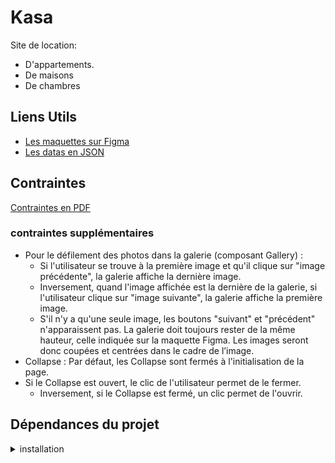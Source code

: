 # Kasa

Site de location:

- D'appartements.
- De maisons
- De chambres

## Liens Utils

- [Les maquettes sur Figma](https://www.figma.com/file/bAnXDNqRKCRRP8mY2gcb5p/UI-Design-Kasa-FR?node-id=0%3A1)
- [Les datas en JSON](https://s3-eu-west-1.amazonaws.com/course.oc-static.com/projects/Front-End+V2/P9+React+1/logements.json)

## Contraintes

[Contraintes en PDF](https://course.oc-static.com/projects/Front-End+V2/P9+React+1/Coding+guidelines+Kasa+FR.pdf)

### contraintes supplémentaires

- Pour le défilement des photos dans la galerie (composant Gallery) :
  - Si l'utilisateur se trouve à la première image et qu'il clique sur "image précédente", la galerie affiche la dernière image.
  - Inversement, quand l'image affichée est la dernière de la galerie, si l'utilisateur clique sur "image suivante", la galerie affiche la première image.
  - S'il n'y a qu'une seule image, les boutons "suivant" et "précédent" n'apparaissent pas.
La galerie doit toujours rester de la même hauteur, celle indiquée sur la maquette Figma. Les images seront donc coupées et centrées dans le cadre de l’image.
- Collapse : Par défaut, les Collapse sont fermés à l'initialisation de la page.
- Si le Collapse est ouvert, le clic de l'utilisateur permet de le fermer.
  - Inversement, si le Collapse est fermé, un clic permet de l'ouvrir.
  
## Dépendances du projet

<details>
<summary> installation</summary>

- React Router

  ```bash
  npm install react-router-dom@6
  ```

- SASS

  ```bash
  npm install -D sass
  ```

- Eslint et Prettier

  ```bash
  npm install eslint --save-dev eslint-config-prettier prettier
  # config
  npm init @eslint/config
  ```

- Proptypes

```bash
npm i prop-types
```

   </details>
